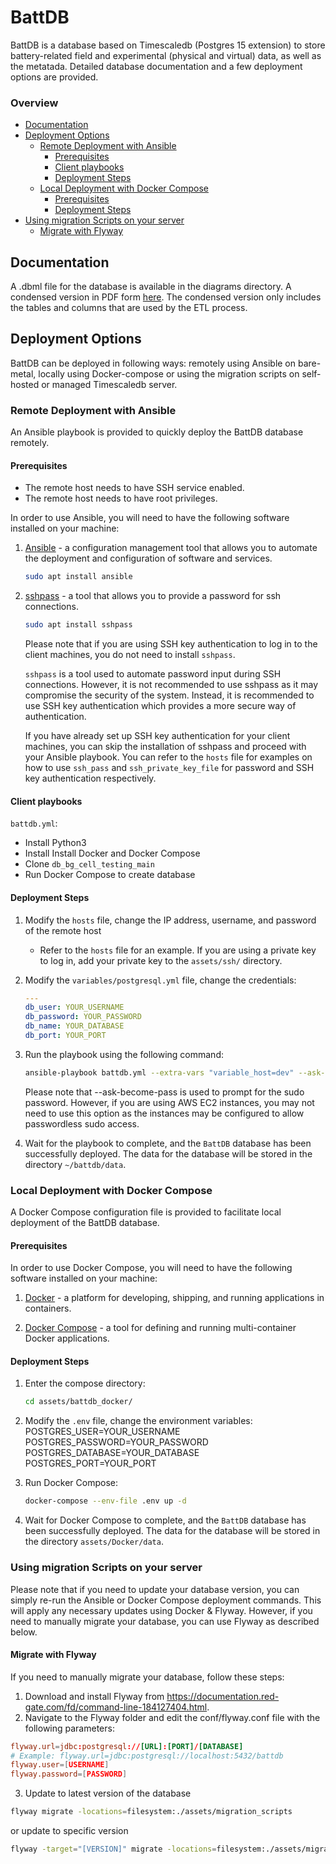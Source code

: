# BattDB

BattDB is a database based on Timescaledb (Postgres 15 extension) to store battery-related field and experimental (physical and virtual) data, as well as the metatada. Detailed database documentation and a few deployment options are provided.

### Overview

- [Documentation](#documentation)
- [Deployment Options](#deployment-options)
  - [Remote Deployment with Ansible](#remote-deployment-with-ansible)
    - [Prerequisites](#prerequisites)
    - [Client playbooks](#client-playbooks)
    - [Deployment Steps](#deployment-steps)
  - [Local Deployment with Docker Compose](#local-deployment-with-docker-compose)
    - [Prerequisites](#prerequisites)
    - [Deployment Steps](#deployment-steps)
- [Using migration Scripts on your server](#using-migration-scripts-on-your-server)
  - [Migrate with Flyway](#migrate-with-flyway)

## Documentation

A .dbml file for the database is available in the diagrams directory. A condensed version in PDF form [here](diagrams/battdb_condensed.pdf). The condensed version only includes the tables and columns that are used by the ETL process.

## Deployment Options

BattDB can be deployed in following ways: remotely using Ansible on bare-metal, locally using Docker-compose or using the migration scripts on self-hosted or managed Timescaledb server.

### Remote Deployment with Ansible

An Ansible playbook is provided to quickly deploy the BattDB database remotely.

#### Prerequisites

- The remote host needs to have SSH service enabled.
- The remote host needs to have root privileges.

In order to use Ansible, you will need to have the following software installed on your machine:

1. [Ansible](https://www.ansible.com) - a configuration management tool that allows you to automate the deployment and configuration of software and services.

    ```sh
    sudo apt install ansible
    ```

2. [sshpass](https://linux.die.net/man/1/sshpass) - a tool that allows you to provide a password for ssh connections.

    ```sh
    sudo apt install sshpass
    ```

    Please note that if you are using SSH key authentication to log in to the client machines, you do not need to install `sshpass`.

    `sshpass` is a tool used to automate password input during SSH connections. However, it is not recommended to use sshpass as it may compromise the security of the system. Instead, it is recommended to use SSH key authentication which provides a more secure way of authentication.

    If you have already set up SSH key authentication for your client machines, you can skip the installation of sshpass and proceed with your Ansible playbook. You can refer to the `hosts` file for examples on how to use `ssh_pass` and `ssh_private_key_file` for password and SSH key authentication respectively.

#### Client playbooks

`battdb.yml`:

- Install Python3
- Install Install Docker and Docker Compose
- Clone `db_bg_cell_testing_main`
- Run Docker Compose to create database

#### Deployment Steps

1. Modify the `hosts` file, change the IP address, username, and password of the remote host
   - Refer to the `hosts` file for an example. If you are using a private key to log in, add your private key to the `assets/ssh/` directory.

2. Modify the `variables/postgresql.yml` file, change the credentials:

    ```yaml
    ---
    db_user: YOUR_USERNAME
    db_password: YOUR_PASSWORD
    db_name: YOUR_DATABASE
    db_port: YOUR_PORT
    ```

3. Run the playbook using the following command:

    ```sh
    ansible-playbook battdb.yml --extra-vars "variable_host=dev" --ask-become-pass
    ```

    Please note that --ask-become-pass is used to prompt for the sudo password. However, if you are using AWS EC2 instances, you may not need to use this option as the instances may be configured to allow passwordless sudo access.

4. Wait for the playbook to complete, and the `BattDB` database has been successfully deployed. The data for the database will be stored in the directory `~/battdb/data`.

### Local Deployment with Docker Compose

A Docker Compose configuration file is provided to facilitate local deployment of the BattDB database.

#### Prerequisites

In order to use Docker Compose, you will need to have the following software installed on your machine:

1. [Docker](https://www.docker.com) - a platform for developing, shipping, and running applications in containers.

2. [Docker Compose](https://docs.docker.com/compose) - a tool for defining and running multi-container Docker applications.

#### Deployment Steps

1. Enter the compose directory:

    ```sh
    cd assets/battdb_docker/
    ```

2. Modify the `.env` file, change the environment variables:  
    POSTGRES_USER=YOUR_USERNAME  
    POSTGRES_PASSWORD=YOUR_PASSWORD  
    POSTGRES_DATABASE=YOUR_DATABASE  
    POSTGRES_PORT=YOUR_PORT  

3. Run Docker Compose:

    ```sh
    docker-compose --env-file .env up -d
    ```

4. Wait for Docker Compose to complete, and the `BattDB` database has been successfully deployed. The data for the database will be stored in the directory `assets/Docker/data`.

### Using migration Scripts on your server

Please note that if you need to update your database version, you can simply re-run the Ansible or Docker Compose deployment commands. This will apply any necessary updates using Docker & Flyway. However, if you need to manually migrate your database, you can use Flyway as described below.

#### Migrate with Flyway

If you need to manually migrate your database, follow these steps:

1. Download and install Flyway from <https://documentation.red-gate.com/fd/command-line-184127404.html>.
2. Navigate to the Flyway folder and edit the conf/flyway.conf file with the following parameters:

```conf
flyway.url=jdbc:postgresql://[URL]:[PORT]/[DATABASE]
# Example: flyway.url=jdbc:postgresql://localhost:5432/battdb
flyway.user=[USERNAME]
flyway.password=[PASSWORD]
```

3. Update to latest version of the database

```sh
flyway migrate -locations=filesystem:./assets/migration_scripts
```

 or update to specific version

```sh
flyway -target="[VERSION]" migrate -locations=filesystem:./assets/migration_scripts
```
